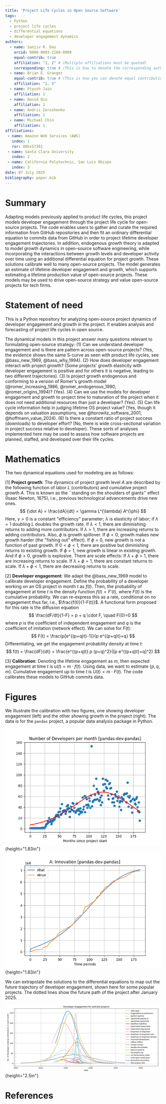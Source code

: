 ```yaml
---
title: 'Project Life Cycles in Open Source Software'
tags:
  - Python
  - project life cycles
  - differential equations
  - developer engagement dynamics
authors:
  - name: Sanjiv R. Das
    orcid: 0000-0003-2168-0909
    equal-contrib: true
    affiliation: "1, 2" # (Multiple affiliations must be quoted)
    corresponding: true # (This is how to denote the corresponding author)
  - name: Brian E. Granger
    equal-contrib: true # (This is how you can denote equal contributions between multiple authors)
    affiliation: "1, 3"
  - name: Piyush Jain
    affiliation: 1
  - name: David Qiu
    affiliation: 1
  - name: Andrii Ieroshenko
    affiliation: 1
  - name: Michael Chin
    affiliation: 1  
affiliations:
 - name: Amazon Web Services (AWS)
   index: 1
   ror: 00hx57361
 - name: Santa Clara University
   index: 2
 - name: California Polytechnic, San Luis Obispo
   index: 3
date: 07 July 2025
bibliography: paper.bib
---
```


# Summary

Adapting models previously applied to product life cycles, this project models developer engagement through the project life cycle for open-source projects. The code enables users to gather and curate the required information from GitHub repositories and then fit an ordinary differential equation to commits data from GitHub in order to project lifetime developer engagement trajectories. In addition, endogenous growth theory is adapted to model growth dynamics in open-source software engineering, while incorporating the interactions between growth levels and developer activity over time using an additional differential equation for project growth. These solutions calibrate well to many open-source projects. The model generates an estimate of lifetime developer engagement and growth, which supports estimating a lifetime production value of open-source projects. These models may be used to drive open-source strategy and value open-source projects for tech firms. 

# Statement of need

This is a Python repository for analyzing open-source project dynamics of developer engagement and growth in the project. It enables analysis and forecasting of project life cycles in open source. 

The dynamical models in this project answer many questions relevant to formulating open-source strategy: (1) Can we understand developer engagement and is there are pattern across open-source projects? (Yes, the evidence shows the same S-curve as seen with product life cycles, see @bass_new_1969, @bass_why_1994). (2) How does developer engagement interact with project growth? (Some projects’ growth elasticity with developer engagement is positive and for others it is negative, leading to two different trajectories). (3) Is project growth endogenous and conforming to a version of Romer's growth model (@romer_increasing_1986, @romer_endogenous_1990, @romer_origins_1994)? (Yes). (4) Can we use the models for developer engagement and growth to project time to maturation of the project when it does not need additional resources than just a developer? (Yes). (5) Can life cycle information help in judging lifetime OS project value? (Yes, though it depends on valuation assumptions, see @horowitz_software_2001, @hoffmann_value_2024). (6) Is there a constant ratio of project success (downloads) to developer effort? (No, there is wide cross-sectional variation in project success relative to developer). These sorts of analyses implemented here may be used to assess how software projects are planned, staffed, and developed over their life cycles. 

# Mathematics

The two dynamical equations used for modeling are as follows:

[1] **Project growth**: The dynamics of project growth level $A$ are described by the following function of labor $L$ (contributors) and cumulative project growth $A$. This is known as the ``standing on the shoulders of giants'' effect (Isaac Newton, 1675), i.e., previous technological advancements drive new ones.     
$$
{\dot A} = \frac{dA}{dt} = \gamma L^{\lambda} A^{\phi} 
$$
Here, $\gamma>0$ is a constant "efficiency" parameter; $\lambda$ is elasticity of labor; if $\lambda=1$ doubling $L$ doubles the growth rate. If $\lambda<1$, there are diminishing returns to adding more contributors. If $\lambda>1$, there are increasing returns to adding contributors. Also, $\phi$ is growth spillover. If $\phi<0$, growth makes new growth harder (the "fishing out" effect). If $\phi=0$, new growth is not a function of past growth. If $0<\phi<1$, there are positive but diminishing returns to existing growth. If $\phi=1$, new growth is linear in existing growth. And if $\phi>0$, growth is explosive. There are scale effects: If $\lambda+\phi>1$, there are increasing returns to scale. If $\lambda+\phi=1$, there are constant returns to scale. If $\lambda+\phi<1$, there are decreasing returns to scale.

[2] **Developer engagement**: We adapt the @bass_new_1969 model to calibrate developer engagement. Define the probability of a developer working on an OS project in month $t$ as $f(t)$. Then, the probability of engagement at time $t$ is the density function $f(t)=F'(t)$, where $F(t)$ is the cumulative probability. We can re-express this as a rate, conditional on no engagement thus far, i.e., $\frac{f(t)}{1-F(t)}$. A functional form proposed for this rate is the diffusion equation
$$
\frac{dF/dt}{1-F} = p + q \cdot F, \quad F(0)=0
$$
where $p$ is the coefficient of independent engagement and $q$ is the coefficient of imitation (network effect). We can solve for $F(t)$: 
$$
F(t) = \frac{p[e^{(p+q)t}-1]}{p e^{(p+q)t}+q}
$$
Differentiating, we get the engagement probability density at time $t$:
$$
f(t) = \frac{dF}{dt} = \frac{e^{(p+q)t} p (p+q)^2}{[p e^{(p+q)t}+q]^2}
$$

[3] **Calibration**: Denoting the lifetime engagement as $m$, then expected engagement at time $t$ is $u(t)=m \cdot f(t)$. Using data, we want to estimate $\{p,q,m\}$. Cumulative engagement up to time $t$ is $U(t)=m \cdot F(t)$. The code calibrates these models to GitHub commits data. 

# Figures

We illustrate the calibration with two figures, one showing developer engagement (left) and the other showing growth in the project (right). The data is for the `pandas` project, a popular data analysis package in Python. 

![Monthly developer engagement](images/pandas-dev-pandas_fit_contributors.png){height="1.83in"}
![Cumulative growth](images/pandas-dev-pandas_innovation_fit.png){height="1.83in"}

We can extrapolate the solutions to the differential equations to map out the future trajectory of developer engagement, shown here for some popular projects. The dotted lines show the future path of the project after January 2025. 

![](images/all_project_lifecycles.png){height="2.5in"}

# References
